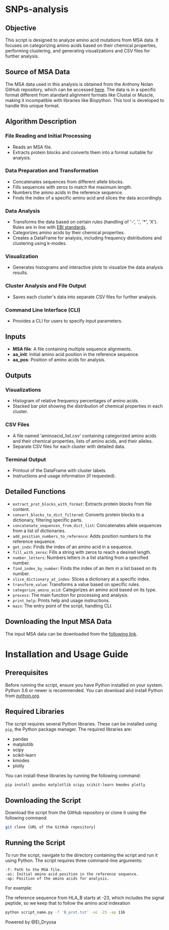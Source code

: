 # SNPs-analysis


## Objective
This script is designed to analyze amino acid mutations from MSA data. It focuses on categorizing amino acids based on their chemical properties, performing clustering, and generating visualizations and CSV files for further analysis.

## Source of MSA Data
The MSA data used in this analysis is obtained from the Anthony Nolan GitHub repository, which can be accessed [here](https://github.com/ANHIG/IMGTHLA). The data is in a specific format different from standard alignment formats like Clustal or Muscle, making it incompatible with libraries like Biopython. This tool is developed to handle this unique format.

## Algorithm Description

### File Reading and Initial Processing
- Reads an MSA file.
- Extracts protein blocks and converts them into a format suitable for analysis.

### Data Preparation and Transformation
- Concatenates sequences from different allele blocks.
- Fills sequences with zeros to match the maximum length.
- Numbers the amino acids in the reference sequence.
- Finds the index of a specific amino acid and slices the data accordingly.

### Data Analysis
- Transforms the data based on certain rules (handling of '-', '.', '*', ‘X'). Rules are in line with [EBI standards](https://www.ebi.ac.uk/ipd/imgt/hla/alignment/help/).
- Categorizes amino acids by their chemical properties.
- Creates a DataFrame for analysis, including frequency distributions and clustering using k-modes.

### Visualization
- Generates histograms and interactive plots to visualize the data analysis results.

### Cluster Analysis and File Output
- Saves each cluster's data into separate CSV files for further analysis.

### Command Line Interface (CLI)
- Provides a CLI for users to specify input parameters.

## Inputs
- **MSA file**: A file containing multiple sequence alignments.
- **aa_init**: Initial amino acid position in the reference sequence.
- **aa_pos**: Position of amino acids for analysis.

## Outputs

### Visualizations
- Histogram of relative frequency percentages of amino acids.
- Stacked bar plot showing the distribution of chemical properties in each cluster.

### CSV Files
- A file named 'aminoacid_list.csv' containing categorized amino acids and their chemical properties, lists of amino acids, and their alleles.
- Separate CSV files for each cluster with detailed data.

### Terminal Output
- Printout of the DataFrame with cluster labels.
- Instructions and usage information (if requested).

## Detailed Functions
- `extract_prot_blocks_with_format`: Extracts protein blocks from file content.
- `convert_blocks_to_dict_filtered`: Converts protein blocks to a dictionary, filtering specific parts.
- `concatenate_sequences_from_dict_list`: Concatenates allele sequences from a list of dictionaries.
- `add_position_numbers_to_reference`: Adds position numbers to the reference sequence.
- `get_indx`: Finds the index of an amino acid in a sequence.
- `fill_with_zeros`: Fills a string with zeros to reach a desired length.
- `number_letters`: Numbers letters in a list starting from a specified number.
- `find_index_by_number`: Finds the index of an item in a list based on its number.
- `slice_dictionary_at_index`: Slices a dictionary at a specific index.
- `transform_value`: Transforms a value based on specific rules.
- `categorize_amino_acid`: Categorizes an amino acid based on its type.
- `process`: The main function for processing and analysis.
- `print_help`: Prints help and usage instructions.
- `main`: The entry point of the script, handling CLI.

## Downloading the Input MSA Data
The input MSA data can be downloaded from the [following link](https://github.com/ANHIG/IMGTHLA/blob/Latest/Alignments_Rel_3540.zip).

# Installation and Usage Guide

## Prerequisites
Before running the script, ensure you have Python installed on your system. Python 3.6 or newer is recommended. You can download and install Python from [python.org](https://www.python.org/downloads/).

## Required Libraries
The script requires several Python libraries. These can be installed using `pip`, the Python package manager. The required libraries are:
- pandas
- matplotlib
- scipy
- scikit-learn
- kmodes
- plotly

You can install these libraries by running the following command:

```bash
pip install pandas matplotlib scipy scikit-learn kmodes plotly
```

## Downloading the Script

Download the script from the GitHub repository or clone it using the following command:

```bash
git clone [URL of the GitHub repository]
```

## Running the Script

To run the script, navigate to the directory containing the script and run it using Python. The script requires three command-line arguments:

    -f: Path to the MSA file.
    -ai: Initial amino acid position in the reference sequence.
    -ap: Position of the amino acids for analysis.

For example:

The reference sequence from HLA_B starts at -23, which includes the signal peptide, so we keep that to follow the amino acid indexation 

```bash
python script_name.py -f 'B_prot.txt' -ai -23 -ap 116
```

Powered by @El_Dryosa

